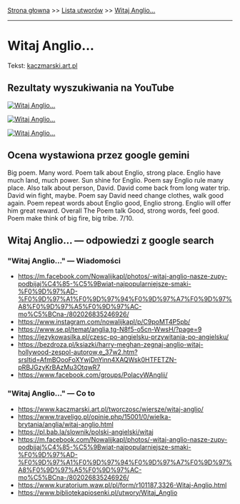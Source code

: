 [Strona głowna](../index.md) >> [Lista utworów](../list.md) >> [Witaj Anglio…](638.md)

---

# Witaj Anglio…

Tekst: [kaczmarski.art.pl](https://www.kaczmarski.art.pl/tworczosc/wiersze/witaj-anglio/)

## Rezultaty wyszukiwania na YouTube

[![Witaj Anglio…](http://img.youtube.com/vi/YgiqvHS3mcM/0.jpg)](https://www.youtube.com/watch?v=YgiqvHS3mcM "Jacek Kaczmarski   Lekcja Historii Klasycznej - YouTube")

[![Witaj Anglio…](http://img.youtube.com/vi/b_6XgrK31lY/0.jpg)](https://www.youtube.com/watch?v=b_6XgrK31lY "Jacek Kaczmarski - Bajka - YouTube")

[![Witaj Anglio…](http://img.youtube.com/vi/XHZSp9VUw4A/0.jpg)](https://www.youtube.com/watch?v=XHZSp9VUw4A "Jacek Kaczmarski - Ballada wrześniowa - YouTube")

## Ocena wystawiona przez google gemini

Big poem. Many word. Poem talk about Englio, strong place. Englio have much land, much power. Sun shine for Englio. Poem say Englio rule many place. Also talk about person, David. David come back from long water trip. David win fight, maybe. Poem say David need change clothes, walk good again. Poem repeat words about Englio good, Englio strong. Englio will offer him great reward. Overall The Poem talk Good, strong words, feel good. Poem make think of big fire, big tribe. 7/10.


## Witaj Anglio… — odpowiedzi z google search

### "Witaj Anglio…" — Wiadomości

 - <https://m.facebook.com/Nowalijkapl/photos/-witaj-anglio-nasze-zupy-podbijaj%C4%85-%C5%9Bwiat-najpopularniejsze-smaki-%F0%9D%97%AD-%F0%9D%97%A1%F0%9D%97%94%F0%9D%97%A7%F0%9D%97%A8%F0%9D%97%A5%F0%9D%97%AC-mo%C5%BCna-/802026835246926/>
 - <https://www.instagram.com/nowalijkapl/p/C9poMT4P5pb/>
 - <https://www.se.pl/temat/anglia,tg-N8f5-o5cn-WwsH/?page=9>
 - <https://jezykowasilka.pl/czesc-po-angielsku-przywitania-po-angielsku/>
 - <https://bezdroza.pl/ksiazki/harry-meghan-zegnaj-anglio-witaj-hollywood-zespol-autorow,e_37w2.htm?srsltid=AfmBOooFoXYwjDnYinn4XAQWsk0HTFETZN-pRBJGzyKrBAzMu3OtqwR7>
 - <https://www.facebook.com/groups/PolacyWAnglii/>

### "Witaj Anglio…" — Co to

 - <https://www.kaczmarski.art.pl/tworczosc/wiersze/witaj-anglio/>
 - <https://www.traveligo.pl/opinie.php/15001/0/wielka-brytania/anglia/witaj-anglio.html>
 - <https://pl.bab.la/slownik/polski-angielski/witaj>
 - <https://m.facebook.com/Nowalijkapl/photos/-witaj-anglio-nasze-zupy-podbijaj%C4%85-%C5%9Bwiat-najpopularniejsze-smaki-%F0%9D%97%AD-%F0%9D%97%A1%F0%9D%97%94%F0%9D%97%A7%F0%9D%97%A8%F0%9D%97%A5%F0%9D%97%AC-mo%C5%BCna-/802026835246926/>
 - <https://www.kuratorium.waw.pl/pl/form/r101187,3326-Witaj-Anglio.html>
 - <https://www.bibliotekapiosenki.pl/utwory/Witaj_Anglio>

